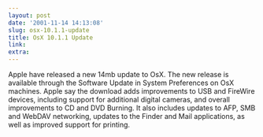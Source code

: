 ```yaml
---
layout: post
date: '2001-11-14 14:13:08'
slug: osx-10.1.1-update
title: OsX 10.1.1 Update
link: 
extra: 
---
```


Apple have released a new 14mb update to OsX. The new release is available through the Software Update in System Preferences on OsX machines. Apple say the download adds improvements to USB and FireWire devices, including support for additional digital cameras, and overall improvements to CD and DVD Burning. It also includes updates to AFP, SMB and WebDAV networking, updates to the Finder and Mail applications, as well as improved support for printing.